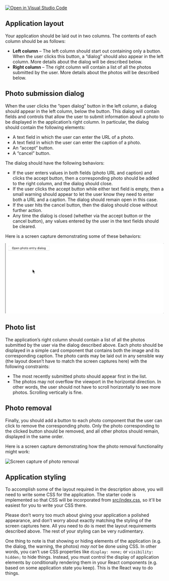 [![Open in Visual Studio Code](https://classroom.github.com/assets/open-in-vscode-c66648af7eb3fe8bc4f294546bfd86ef473780cde1dea487d3c4ff354943c9ae.svg)](https://classroom.github.com/online_ide?assignment_repo_id=9846114&assignment_repo_type=AssignmentRepo)

## Application layout

Your application should be laid out in two columns.  The contents of each column should be as follows:
  * **Left column** – The left column should start out containing only a button.  When the user clicks this button, a “dialog” should also appear in the left column.  More details about the dialog will be described below.
  * **Right column** – The right column will contain a list of all the photos submitted by the user.  More details about the photos will be described below.

## Photo submission dialog

When the user clicks the “open dialog” button in the left column, a dialog should appear in the left column, below the button.  This dialog will contain fields and controls that allow the user to submit information about a photo to be displayed in the application’s right column.  In particular, the dialog should contain the following elements:
  * A text field in which the user can enter the URL of a photo.
  * A text field in which the user can enter the caption of a photo.
  * An “accept” button.
  * A “cancel” button.

The dialog should have the following behaviors:
  * If the user enters values in both fields (photo URL and caption) and clicks the accept button, then a corresponding photo should be added to the right column, and the dialog should close.
  * If the user clicks the accept button while either text field is empty, then a small warning should appear to let the user know they need to enter both a URL and a caption.  The dialog should remain open in this case.
  * If the user hits the cancel button, then the dialog should close without further action.
  * Any time the dialog is closed (whether via the accept button or the cancel button), any values entered by the user in the text fields should be cleared.

Here is a screen capture demonstrating some of these behaviors:

![Screen capture of photo submission dialog](screencaps/demo-dialog.gif)

## Photo list

The application’s right column should contain a list of all the photos submitted by the user via the dialog described above.  Each photo should be displayed in a simple card component that contains both the image and its corresponding caption.  The photo cards may be laid out in any sensible way (the layout doesn’t have to match the screen captures here) with the following constraints:
  * The most recently submitted photo should appear first in the list.
  * The photos may not overflow the viewport in the horizontal direction.  In other words, the user should not have to scroll horizontally to see more photos.  Scrolling vertically is fine.

## Photo removal

Finally, you should add a button to each photo component that the user can click to remove the corresponding photo.  Only the photo corresponding to the clicked button should be removed, and all other photos should remain, displayed in the same order.

Here is a screen capture demonstrating how the photo removal functionality might work:

![Screen capture of photo removal](screencaps/demo-removal.gif)

## Application styling

To accomplish some of the layout required in the description above, you will need to write some CSS for the application.  The starter code is implemented so that CSS will be incorporated from [src/index.css](src/index.css), so it'll be easiest for you to write your CSS there.

Please don’t worry too much about giving your application a polished appearance, and don’t worry about exactly matching the styling of the screen captures here.  All you need to do is meet the layout requirements described above.  The rest of your styling can be very rudimentary.

One thing to note is that showing or hiding elements of the application (e.g. the dialog, the warning, the photos) *may not* be done using CSS.  In other words, you can’t use CSS properties like  `display: none;` or `visibility: hidden;` to hide things.  Instead, you must control the display of application elements by conditionally rendering them in your React components (e.g. based on some application state you keep).  This is the React way to do things.
